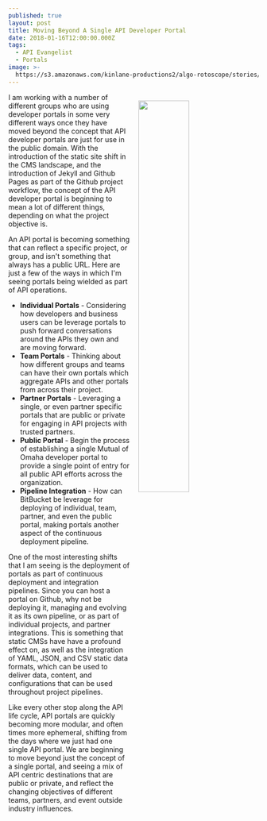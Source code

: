 ```yaml
---
published: true
layout: post
title: Moving Beyond A Single API Developer Portal
date: 2018-01-16T12:00:00.000Z
tags:
  - API Evangelist
  - Portals
image: >-
  https://s3.amazonaws.com/kinlane-productions2/algo-rotoscope/stories/window_clean_view.jpg
---
```

<p><img src="https://s3.amazonaws.com/kinlane-productions2/algo-rotoscope/stories/window_clean_view.jpg" align="right" width="45%" style="padding: 15px;" /></p>I am working with a number of different groups who are using developer portals in some very different ways once they have moved beyond the concept that API developer portals are just for use in the public domain. With the introduction of the static site shift in the CMS landscape, and the introduction of Jekyll and Github Pages as part of the Github project workflow, the concept of the API developer portal is beginning to mean a lot of different things, depending on what the project objective is.

An API portal is becoming something that can reflect a specific project, or group, and isn't something that always has a public URL. Here are just a few of the ways in which I'm seeing portals being wielded as part of API operations.

- **Individual Portals** - Considering how developers and business users can be leverage portals to push forward conversations around the APIs they own and are moving forward.
- **Team Portals** - Thinking about how different groups and teams can have their own portals which aggregate APIs and other portals from across their project.
- **Partner Portals** - Leveraging a single, or even partner specific portals that are public or private for engaging in API projects with trusted partners.
- **Public Portal** - Begin the process of establishing a single Mutual of Omaha developer portal to provide a single point of entry for all public API efforts across the organization.
- **Pipeline Integration** - How can BitBucket be leverage for deploying of individual, team, partner, and even the public portal, making portals another aspect of the continuous deployment pipeline.

One of the most interesting shifts that I am seeing is the deployment of portals as part of continuous deployment and integration pipelines. Since you can host a portal on Github, why not be deploying it, managing and evolving it as its own pipeline, or as part of individual projects, and partner integrations. This is something that static CMSs have have a profound effect on, as well as the integration of YAML, JSON, and CSV static data formats, which can be used to deliver data, content, and configurations that can be used throughout project pipelines.

Like every other stop along the API life cycle, API portals are quickly becoming more modular, and often times more ephemeral, shifting from the days where we just had one single API portal. We are beginning to move beyond just the concept of a single portal, and seeing a mix of API centric destinations that are public or private, and reflect the changing objectives of different teams, partners, and event outside industry influences.
